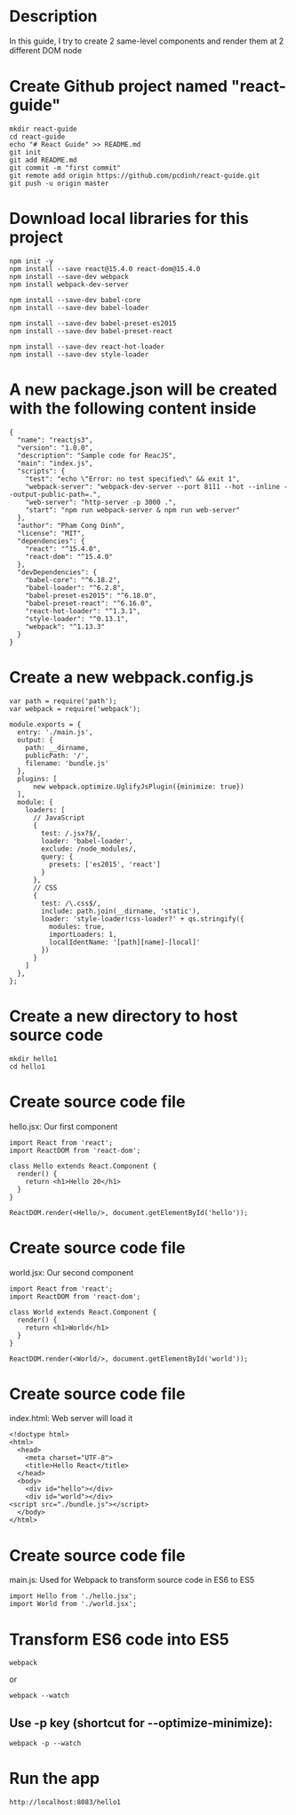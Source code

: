# Description

In this guide, I try to create 2 same-level components and render them at 2 different DOM node


# Create Github project named "react-guide"

```
mkdir react-guide
cd react-guide
echo "# React Guide" >> README.md
git init
git add README.md
git commit -m "first commit"
git remote add origin https://github.com/pcdinh/react-guide.git
git push -u origin master
```


# Download local libraries for this project

```
npm init -y
npm install --save react@15.4.0 react-dom@15.4.0
npm install --save-dev webpack
npm install webpack-dev-server

npm install --save-dev babel-core
npm install --save-dev babel-loader

npm install --save-dev babel-preset-es2015
npm install --save-dev babel-preset-react

npm install --save-dev react-hot-loader
npm install --save-dev style-loader
```

# A new package.json will be created with the following content inside

```
{
  "name": "reactjs3",
  "version": "1.0.0",
  "description": "Sample code for ReacJS",
  "main": "index.js",
  "scripts": {
    "test": "echo \"Error: no test specified\" && exit 1",
    "webpack-server": "webpack-dev-server --port 8111 --hot --inline --output-public-path=.",
    "web-server": "http-server -p 3000 .",
    "start": "npm run webpack-server & npm run web-server"
  },
  "author": "Pham Cong Dinh",
  "license": "MIT",
  "dependencies": {
    "react": "^15.4.0",
    "react-dom": "^15.4.0"
  },
  "devDependencies": {
    "babel-core": "^6.18.2",
    "babel-loader": "^6.2.8",
    "babel-preset-es2015": "^6.18.0",
    "babel-preset-react": "^6.16.0",
    "react-hot-loader": "^1.3.1",
    "style-loader": "^0.13.1",
    "webpack": "^1.13.3"
  }
}
```

# Create a new webpack.config.js

```
var path = require('path');
var webpack = require('webpack');

module.exports = {
  entry: './main.js',
  output: {
    path: __dirname,
    publicPath: '/',
    filename: 'bundle.js'
  },
  plugins: [
      new webpack.optimize.UglifyJsPlugin({minimize: true})
  ],
  module: {
    loaders: [
      // JavaScript
      {
        test: /.jsx?$/,
        loader: 'babel-loader',
        exclude: /node_modules/,
        query: {
          presets: ['es2015', 'react']
        }
      },
      // CSS
      {
        test: /\.css$/,
        include: path.join(__dirname, 'static'),
        loader: 'style-loader!css-loader?' + qs.stringify({
          modules: true,
          importLoaders: 1,
          localIdentName: '[path][name]-[local]'
        })
      }
    ]
  },
};

```


# Create a new directory to host source code

```
mkdir hello1
cd hello1
```

# Create source code file

hello.jsx: Our first component

```
import React from 'react';
import ReactDOM from 'react-dom';

class Hello extends React.Component {
  render() {
    return <h1>Hello 20</h1>
  }
}

ReactDOM.render(<Hello/>, document.getElementById('hello'));
```


# Create source code file

world.jsx: Our second component


```
import React from 'react';
import ReactDOM from 'react-dom';

class World extends React.Component {
  render() {
    return <h1>World</h1>
  }
}

ReactDOM.render(<World/>, document.getElementById('world'));
```


# Create source code file

index.html: Web server will load it

```
<!doctype html>
<html>
  <head>
    <meta charset="UTF-8">
    <title>Hello React</title>
  </head>
  <body>
    <div id="hello"></div>
    <div id="world"></div>
<script src="./bundle.js"></script>
  </body>
</html>
```


# Create source code file

main.js: Used for Webpack to transform source code in ES6 to ES5


```
import Hello from './hello.jsx';
import World from './world.jsx';
```

# Transform ES6 code into ES5

```
webpack
```

or

```
webpack --watch
```

## Use -p key (shortcut for --optimize-minimize):

```
webpack -p --watch
```


# Run the app

```
http://localhost:8083/hello1
```

